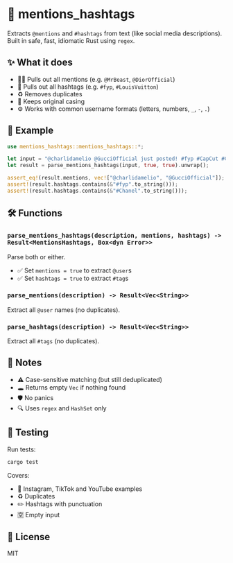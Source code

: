 # 📣 mentions_hashtags

Extracts `@mentions` and `#hashtags` from text (like social media descriptions). Built in safe, fast, idiomatic Rust using `regex`.

## ✨ What it does

- 🧑‍💼 Pulls out all mentions (e.g. `@MrBeast`, `@DiorOfficial`)
- 🔖 Pulls out all hashtags (e.g. `#fyp`, `#LouisVuitton`)
- ♻️ Removes duplicates
- 🔡 Keeps original casing
- ⚙️ Works with common username formats (letters, numbers, `_`, `-`, `.`)

## 🚀 Example

```rust
use mentions_hashtags::mentions_hashtags::*;

let input = "@charlidamelio @GucciOfficial just posted! #fyp #CapCut #Chanel";
let result = parse_mentions_hashtags(input, true, true).unwrap();

assert_eq!(result.mentions, vec!["@charlidamelio", "@GucciOfficial"]);
assert!(result.hashtags.contains(&"#fyp".to_string()));
assert!(result.hashtags.contains(&"#Chanel".to_string()));
```

## 🛠️ Functions

### `parse_mentions_hashtags(description, mentions, hashtags) -> Result<MentionsHashtags, Box<dyn Error>>`

Parse both or either.

- ✅ Set `mentions = true` to extract `@user`s
- ✅ Set `hashtags = true` to extract `#tag`s

### `parse_mentions(description) -> Result<Vec<String>>`

Extract all `@user` names (no duplicates).

### `parse_hashtags(description) -> Result<Vec<String>>`

Extract all `#tags` (no duplicates).

## 📝 Notes

- ⚠️ Case-sensitive matching (but still deduplicated)
- 🕳️ Returns empty `Vec` if nothing found
- 🛡️ No panics
- 🔍 Uses `regex` and `HashSet` only

## 🧪 Testing

Run tests:

```bash
cargo test
```

Covers:

- 🎥 Instagram, TikTok and YouTube examples
- ♻️ Duplicates
- ✏️ Hashtags with punctuation
- 🈳 Empty input

## 📄 License

MIT


